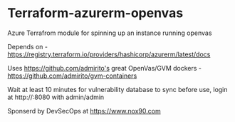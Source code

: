 # Terraform-azurerm-openvas

Azure Terrafrom module for spinning up an instance running openvas

Depends on - https://registry.terraform.io/providers/hashicorp/azurerm/latest/docs

Uses https://github.com/admirito's great OpenVas/GVM dockers - https://github.com/admirito/gvm-containers

Wait at least 10 minutes for vulnerability database to sync before use, login at http://<hostname>:8080 with admin/admin

Sponserd by DevSecOps at https://www.nox90.com

